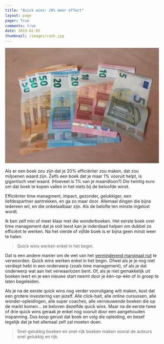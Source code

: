 ```yaml
---
title: "Quick wins: 20% meer effect"
layout: page
pager: True
comments: true
date: 2019-02-05
thumbnail: /images/cash.jpg
---
```


![Quick Wins](/images/cash.jpg)

Als er een boek zou zijn dat je 20% efficiënter zou maken, dat zou miljoenen waard zijn. Zelfs een boek dat je maar 1% vooruit helpt, is gigantisch veel waard. (Hoeveel is 1% van je maandloon?) Die twintig euro om dat boek te kopen vallen in het niets bij de beloofde winst.

Efficiënter time managment, impact, gezonder, gelukkiger, een liefdespartner aantrekken, en ga zo maar door. Allemaal dingen die bijna iedereen wil, en die onbetaalbaar zijn. Als de belofte ten minste ingelost wordt.

Ik ben zelf min of meer klaar met die wonderboeken. Het eerste boek over time management dat je ooit leest kan je inderdaad helpen om dubbel zo efficiënt te werken. Na het vierde of vijfde boek is er bijna geen minst weer te halen.  

> Quick wins werken enkel in het begin.

Dat is een andere manier om de wet van het [verminderend marginaal nut](https://nl.wikipedia.org/wiki/Eerste_wet_van_Gossen) te verwoorden. Quick wins werken enkel in het begin. Ofwel als je je nog niet verdiept hebt in een onderwerp (zoals time management), of als je dat onderwerp wat aan het verwaarlozen bent. Of, als je niet gemakkelijk uit boeken leert en je een nieuwe start neemt door je één-op-één of in groep te laten begeleiden. 

Als je na de eerste quick wins nog verder vooruitgang wilt maken, kost dat een grotere investering van jezelf. Alle click-bait, alle online cursussen, alle wonder-opleidingen, alle super coaches, alle vernieuwende boeken die op de markt komen... ze beloven dezelfde quick wins. Maar na de eerste twee of drie quick wins geraak je enkel nog vooruit door een aangehouden inspanning. Dus koop gerust dat boek en volg die opleiding, en besef tegelijk dat je het allemaal zelf zal moeten doen.

> Snel-gelukkig boeken en snel-rijk boeken maken vooral de auteurs snel gelukkig en rijk. 

